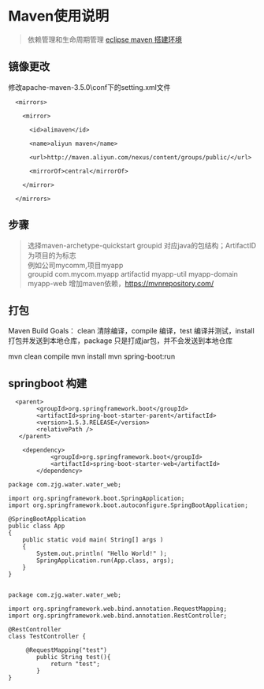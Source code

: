 # Maven使用说明
>依赖管理和生命周期管理
[eclipse maven 搭建环境](https://blog.csdn.net/rock4you/article/details/72628146)

## 镜像更改
修改apache-maven-3.5.0\conf下的setting.xml文件
```
  <mirrors>

    <mirror>

      <id>alimaven</id>

      <name>aliyun maven</name>

      <url>http://maven.aliyun.com/nexus/content/groups/public/</url>

      <mirrorOf>central</mirrorOf>   

    </mirror>

  </mirrors>
```
## 步骤
> 选择maven-archetype-quickstart
> groupid 对应java的包结构；ArtifactID为项目的为标志  
  例如公司mycomm,项目myapp  
  groupid   com.mycom.myapp
  artifactid  myapp-util myapp-domain  myapp-web
> 增加maven依赖，https://mvnrepository.com/


## 打包
Maven Build  Goals：
 clean  清除编译，compile  编译，test  编译并测试，install 打包并发送到本地仓库，package 只是打成jar包，并不会发送到本地仓库
 
 mvn clean compile
mvn install 
mvn spring-boot:run

## springboot 构建
```
  <parent>
        <groupId>org.springframework.boot</groupId>
        <artifactId>spring-boot-starter-parent</artifactId>
        <version>1.5.3.RELEASE</version>
        <relativePath />
   </parent>
   
    <dependency>
            <groupId>org.springframework.boot</groupId>
            <artifactId>spring-boot-starter-web</artifactId>
        </dependency>
```
```
package com.zjg.water.water_web;

import org.springframework.boot.SpringApplication;
import org.springframework.boot.autoconfigure.SpringBootApplication;

@SpringBootApplication
public class App 
{
    public static void main( String[] args )
    {
        System.out.println( "Hello World!" );
        SpringApplication.run(App.class, args);
    }
}


```
```
package com.zjg.water.water_web;

import org.springframework.web.bind.annotation.RequestMapping;
import org.springframework.web.bind.annotation.RestController;

@RestController
class TestController {

	 @RequestMapping("test")
	    public String test(){
	        return "test";
	    }
}

```

